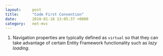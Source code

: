 ```yaml
---
layout:     post
title:      "Code First Convention"
date:       2018-01-18 13:05:37 +0800
category:   net-mvc
---
```


1. Navigation properties are typically defined as ```virtual``` so that they can take advantage of certain Entity Framework functionality such as *lazy loading*.